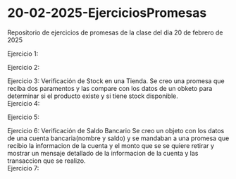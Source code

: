 # 20-02-2025-EjerciciosPromesas
Repositorio de ejercicios de promesas de la clase del dia 20 de febrero de 2025


Ejercicio 1:

Ejercicio 2:

Ejercicio 3:
    Verificación de Stock en una Tienda.
    Se creo una promesa que reciba dos paramentos y las compare con los datos de un obketo para determinar si el producto existe y si tiene stock disponible.                       
Ejercicio 4:

Ejercicio 5:

Ejercicio 6:
    Verificación de Saldo Bancario
        Se creo un objeto con los datos de una cuenta bancaria(nombre y saldo) y se mandaban a una promesa que recibio la informacion de la cuenta y el monto que se se quiere retirar y mostrar un mensaje detallado de la informacion de la cuenta y las transaccion que se realizo.                     
Ejercicio 7:
